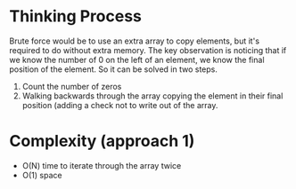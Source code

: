 # Thinking Process 

Brute force would be to use an extra array to copy elements, but it's required to do without extra memory.
The key observation is noticing that if we know the number of 0 on the left of an element, we know the final position of the element.
So it can be solved in two steps.
1. Count the number of zeros
2. Walking backwards through the array copying the element in their final position (adding a check not to write out of the array.
 

# Complexity (approach 1)

* O(N) time to iterate through the array twice
* O(1) space

